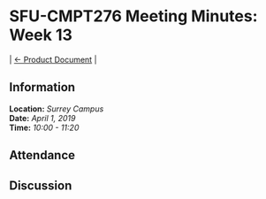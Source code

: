 # SFU-CMPT276 Meeting Minutes: Week 13

| [<- Product Document](../Product-Document.md) |

## Information

**Location:** *Surrey Campus*  
**Date:** *April 1, 2019*  
**Time:** *10:00 - 11:20*

## Attendance

## Discussion
